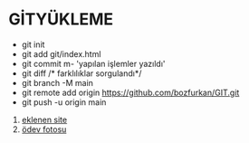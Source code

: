 # GİTYÜKLEME
 - git init
 - git add git/index.html
 - git commit m- 'yapılan işlemler yazıldı'
 - git diff /* farklılıklar sorgulandı*/
 - git branch -M main
 - git remote add origin https://github.com/bozfurkan/GIT.git
 - git push -u origin main

 1. [eklenen site  ](https://github.com/bozfurkan/GIT.git)
 2. [ödev fotosu](https://www.beysehir.bel.tr/gezilecekyergorseller/162730303323835557410.jpeg) 
 